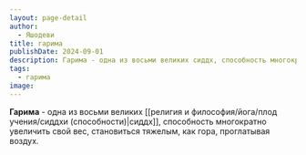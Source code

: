 ```yaml
---
layout: page-detail
author:
  - Яшодеви
title: гарима
publishDate: 2024-09-01
description: Гарима - одна из восьми великих сиддх, способность многократно увеличить свой вес, становиться тяжелым, как гора, проглатывая воздух.
tags:
  - гарима
image:
---
```

**Гарима** - одна из восьми великих [[религия и философия/йога/плод учения/сиддхи (способности)|сиддх]], способность многократно увеличить свой вес, становиться тяжелым, как гора, проглатывая воздух.

